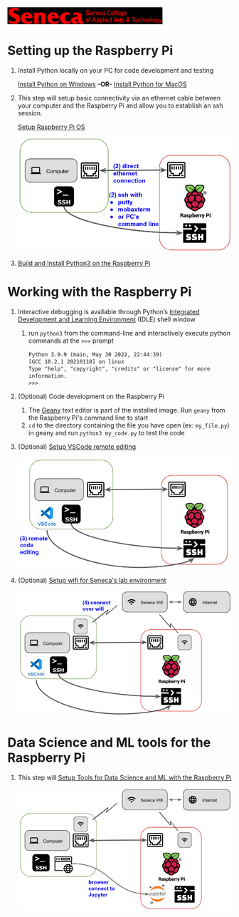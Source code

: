 <img src="../images/senecac.gif" alt="Seneca College" height="38" width="349" />

# Setting up the Raspberry Pi

1. Install Python locally on your PC for code development and testing

    [Install Python on Windows](install-python-windows.md) **-OR-** [Install Python for MacOS](install-python-macos.md)

1. This step will setup basic connectivity via an ethernet cable between your computer and the Raspberry Pi and allow you to establish an ssh session.

    [Setup Raspberry Pi OS](config-image-raspberry-pi-os.md)

    <img src="images/architecture_pi_connectivity_basic.png" alt="Basic Raspbery Pi Connectivity" width="500" />

    
1. [Build and Install Python3 on the Raspberry Pi](install-python3-from-src.md)


# Working with the Raspberry Pi
1. Interactive debugging is available through Python’s [Integrated Development and Learning Environment](https://docs.python.org/3/library/idle.html) (IDLE) shell window
    1. run `python3` from the command-line and interactively execute python commands at the `>>>` prompt

        ```
        Python 3.9.9 (main, May 30 2022, 22:44:39)
        [GCC 10.2.1 20210110] on linux
        Type "help", "copyright", "credits" or "license" for more information.
        >>>
        ```    

1. (Optional) Code development on the Raspberry Pi
    1. The [Geany](https://www.geany.org/) text editor is part of the installed image.  Run `geany` from the Raspberry Pi's command line to start
    1. `cd` to the directory containing the file you have open (ex: `my_file.py`) in geany and run `python3 my_code.py` to test the code

1. (Optional) [Setup VSCode remote editing](vscode_rpi_remote_edit.md)

    <img src="images/architecture_pi_connectivity_vscode.png" alt="Basic Raspbery Pi Connectivity" width="500" />

1. (Optional) [Setup wifi for Seneca's lab environment](config-seneca-wifi.md)

    <img src="images/architecture_pi_connectivity_seneca_wifi.png" alt="Basic Raspbery Pi Connectivity" width="500" />


# Data Science and ML tools for the Raspberry Pi

1. This step will [Setup Tools for Data Science and ML with the Raspberry Pi](install-packages-for-ml.md)

    <img src="images/architecture_pi_connectivity_jupyter.png" alt="Basic Raspbery Pi Connectivity" width="500" />
